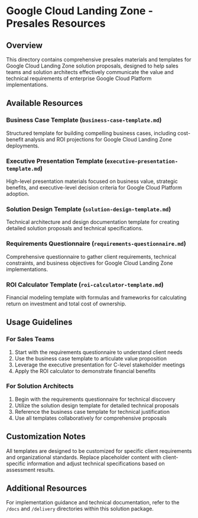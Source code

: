 # Google Cloud Landing Zone - Presales Resources

## Overview
This directory contains comprehensive presales materials and templates for Google Cloud Landing Zone solution proposals, designed to help sales teams and solution architects effectively communicate the value and technical requirements of enterprise Google Cloud Platform implementations.

## Available Resources

### Business Case Template (`business-case-template.md`)
Structured template for building compelling business cases, including cost-benefit analysis and ROI projections for Google Cloud Landing Zone deployments.

### Executive Presentation Template (`executive-presentation-template.md`)
High-level presentation materials focused on business value, strategic benefits, and executive-level decision criteria for Google Cloud Platform adoption.

### Solution Design Template (`solution-design-template.md`)
Technical architecture and design documentation template for creating detailed solution proposals and technical specifications.

### Requirements Questionnaire (`requirements-questionnaire.md`)
Comprehensive questionnaire to gather client requirements, technical constraints, and business objectives for Google Cloud Landing Zone implementations.

### ROI Calculator Template (`roi-calculator-template.md`)
Financial modeling template with formulas and frameworks for calculating return on investment and total cost of ownership.

## Usage Guidelines

### For Sales Teams
1. Start with the requirements questionnaire to understand client needs
2. Use the business case template to articulate value proposition
3. Leverage the executive presentation for C-level stakeholder meetings
4. Apply the ROI calculator to demonstrate financial benefits

### For Solution Architects
1. Begin with the requirements questionnaire for technical discovery
2. Utilize the solution design template for detailed technical proposals
3. Reference the business case template for technical justification
4. Use all templates collaboratively for comprehensive proposals

## Customization Notes
All templates are designed to be customized for specific client requirements and organizational standards. Replace placeholder content with client-specific information and adjust technical specifications based on assessment results.

## Additional Resources
For implementation guidance and technical documentation, refer to the `/docs` and `/delivery` directories within this solution package.